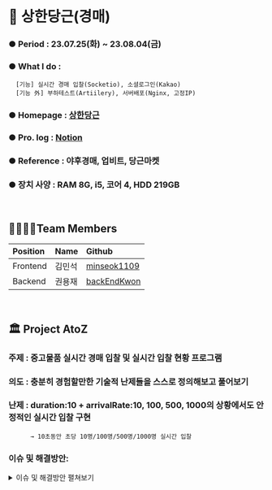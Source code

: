 # 🥕 상한당근(경매) 

###  ● Period : 23.07.25(화) ~ 23.08.04(금)
###  ● What I do : 
      [기능] 실시간 경매 입찰(Socketio), 소셜로그인(Kakao) 
      [기능 外] 부하테스트(Artiilery), 서버배포(Nginx, 고정IP) 
###  ● Homepage  : [상한당근](https://carrot-three.vercel.app/)
###  ● Pro. log  : [Notion](https://www.notion.so/TradeBiz-8f637592b0f8435197208a7a1625498f?pvs=4) 
###  ● Reference : 야후경매, 업비트, 당근마켓
###  ● 장치 사양 : RAM 8G, i5, 코어 4, HDD 219GB

<br>

## 👨‍👩‍👧‍👦Team Members

| Position      | Name          | Github                                            |
|:--------------|:--------------|:--------------------------------------------------|
| Frontend       | 김민석        | [minseok1109](https://github.com/minseok1109)         |
| Backend       | 권용재        | [backEndKwon](https://github.com/backEndKwon)     |

<br>

## 🏛️ Project AtoZ
### 주제 : 중고물품 실시간 경매 입찰 및 실시간 입찰 현황 프로그램
### 의도 : 충분히 경험할만한 기술적 난제들을 스스로 정의해보고 풀어보기 
### 난제 : duration:10 + arrivalRate:10, 100, 500, 1000의 상황에서도 안정적인 실시간 입찰 구현
          → 10초동안 초당 10명/100명/500명/1000명 실시간 입찰
### 이슈 및 해결방안:
<details>
  <summary> 이슈 및 해결방안 펼쳐보기 </summary>
내용기입
<div markdown="1">
<br>

# 📝Commit Convention 
<details>
  
<summary> Code Convention 펼쳐보기 </summary>

<div markdown="1">  

  <br>

  제목은 최대 50글자까지 아래에 작성: ex) feat: Add Key mapping

--- COMMIT END --- 

<타입> 리스트  
feat        : 기능 (새로운 기능)  
fix         : 버그 (버그 수정)  
refactor    : 리팩토링  
design      : CSS 등 사용자 UI 디자인 변경  
comment     : 필요한 주석 추가 및 변경  
style       : 스타일 (코드 형식, 세미콜론 추가: 비즈니스 로직에 변경 없음)  
docs        : 문서 수정 (문서 추가, 수정, 삭제, README)  
test        : 테스트 (테스트 코드 추가, 수정, 삭제: 비즈니스 로직에 변경 없음)  
chore       : 기타 변경사항 (빌드 스크립트 수정, assets, 패키지 매니저 등)  
init        : 초기 생성  
rename      : 파일 혹은 폴더명을 수정하거나 옮기는 작업만 한 경우  
remove      : 파일을 삭제하는 작업만 수행한 경우 

</div>
</details>
